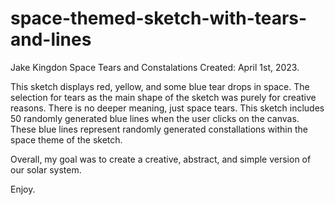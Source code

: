 # space-themed-sketch-with-tears-and-lines
Jake Kingdon 
Space Tears and Constalations 
Created: April 1st, 2023. 

This sketch displays red, yellow, and some blue tear drops in space. The selection for tears as the main shape of the sketch was purely for creative reasons. There is no deeper meaning, just space tears. This sketch includes 50 randomly generated blue lines when the user clicks on the canvas. These blue lines represent randomly generated constallations within the space theme of the sketch. 

Overall, my goal was to create a creative, abstract, and simple version of our solar system. 

Enjoy. 
